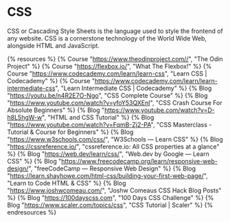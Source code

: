 # CSS

CSS or Cascading Style Sheets is the language used to style the frontend of any website. CSS is a cornerstone technology of the World Wide Web, alongside HTML and JavaScript.

{% resources %}
  {% Course "https://www.theodinproject.com//", "The Odin Project" %}
  {% Course "https://flexbox.io/", "What The Flexbox!" %}
  {% Course "https://www.codecademy.com/learn/learn-css", "Learn CSS | Codecademy" %}
  {% Course "https://www.codecademy.com/learn/learn-intermediate-css", "Learn Intermediate CSS | Codecademy" %}
  {% Blog "https://youtu.be/n4R2E7O-Ngo", "CSS Complete Course" %}
  {% Blog "https://www.youtube.com/watch?v=yfoY53QXEnI", "CSS Crash Course For Absolute Beginners" %}
  {% Blog "https://www.youtube.com/watch?v=D-h8L5hgW-w", "HTML and CSS Tutorial" %}
  {% Blog "https://www.youtube.com/watch?v=FqmB-Zj2-PA", "CSS Masterclass - Tutorial & Course for Beginners" %}
  {% Blog "https://www.w3schools.com/css/", "W3Schools — Learn CSS" %}
  {% Blog "https://cssreference.io/", "cssreference.io: All CSS properties at a glance" %}
  {% Blog "https://web.dev/learn/css/", "Web.dev by Google — Learn CSS" %}
  {% Blog "https://www.freecodecamp.org/learn/responsive-web-design/", "freeCodeCamp — Responsive Web Design" %}
  {% Blog "https://learn.shayhowe.com/html-css/building-your-first-web-page/", "Learn to Code HTML & CSS" %}
  {% Blog "https://www.joshwcomeau.com/", "Joshw Comeaus CSS Hack Blog Posts" %}
  {% Blog "https://100dayscss.com", "100 Days CSS Challenge" %}
  {% Blog "https://www.scaler.com/topics/css", "CSS Tutorial | Scaler" %}
{% endresources %}
